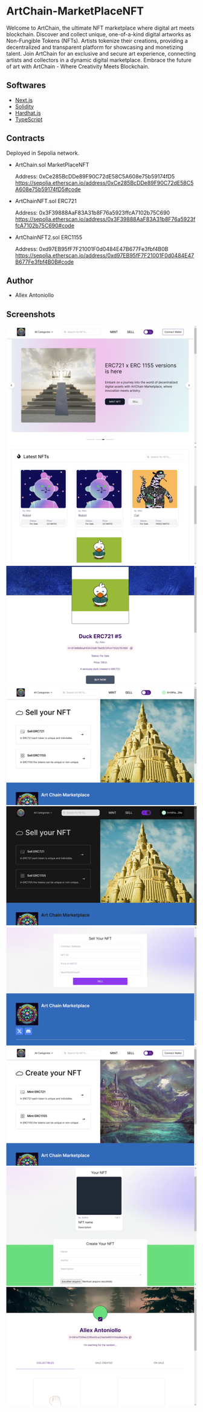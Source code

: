 # ArtChain-MarketPlaceNFT

Welcome to ArtChain, the ultimate NFT marketplace where digital art meets blockchain. Discover and collect unique, one-of-a-kind digital artworks as Non-Fungible Tokens (NFTs). Artists tokenize their creations, providing a decentralized and transparent platform for showcasing and monetizing talent. Join ArtChain for an exclusive and secure art experience, connecting artists and collectors in a dynamic digital marketplace. Embrace the future of art with ArtChain - Where Creativity Meets Blockchain.

## Softwares

- [Next.js](https://nextjs.org/)
- [Solidity](https://soliditylang.org/)
- [Hardhat.js](https://hardhat.org/)
- [TypeScript](https://www.typescriptlang.org/)

## Contracts

Deployed in Sepolia network.

- ArtChain.sol MarketPlaceNFT

  Address: 0xCe285BcDDe89F90C72dE58C5A608e75b59174fD5
  https://sepolia.etherscan.io/address/0xCe285BcDDe89F90C72dE58C5A608e75b59174fD5#code

- ArtChainNFT.sol ERC721

  Address: 0x3F39888AaF83A31b8F76a5923ffcA7102b75C690
  https://sepolia.etherscan.io/address/0x3F39888AaF83A31b8F76a5923ffcA7102b75C690#code

- ArtChainNFT2.sol ERC1155

  Address: 0xd97EB95fF7F21001F0d0484E47B677Fe3fbf4B0B
  https://sepolia.etherscan.io/address/0xd97EB95fF7F21001F0d0484E47B677Fe3fbf4B0B#code

## Author

- Allex Antoniollo

## Screenshots

![Home](./screenshots/Home.png)
![Home NFTs on sale](./screenshots/HomeOnSale.png)
![Details](./screenshots/Details.png)
![Sell](./screenshots/Sell.png)
![SellDarkMode](./screenshots/SellDark.png)
![SellERC1155](./screenshots/Sell1155.png)
![Mint](./screenshots/Mint.png)
![MintERC721](./screenshots/Mint721.png)
![Profile](./screenshots/Profile.png)
